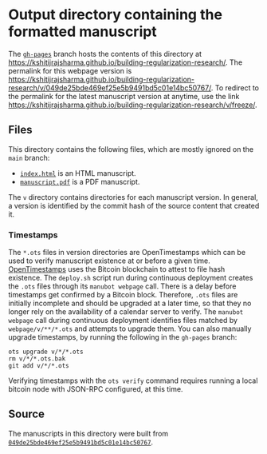 # Output directory containing the formatted manuscript

The [`gh-pages`](https://github.com/kshitijrajsharma/building-regularization-research/tree/gh-pages) branch hosts the contents of this directory at <https://kshitijrajsharma.github.io/building-regularization-research/>.
The permalink for this webpage version is <https://kshitijrajsharma.github.io/building-regularization-research/v/049de25bde469ef25e5b9491bd5c01e14bc50767/>.
To redirect to the permalink for the latest manuscript version at anytime, use the link <https://kshitijrajsharma.github.io/building-regularization-research/v/freeze/>.

## Files

This directory contains the following files, which are mostly ignored on the `main` branch:

+ [`index.html`](index.html) is an HTML manuscript.
+ [`manuscript.pdf`](manuscript.pdf) is a PDF manuscript.

The `v` directory contains directories for each manuscript version.
In general, a version is identified by the commit hash of the source content that created it.

### Timestamps

The `*.ots` files in version directories are OpenTimestamps which can be used to verify manuscript existence at or before a given time.
[OpenTimestamps](https://opentimestamps.org/) uses the Bitcoin blockchain to attest to file hash existence.
The `deploy.sh` script run during continuous deployment creates the `.ots` files through its `manubot webpage` call.
There is a delay before timestamps get confirmed by a Bitcoin block.
Therefore, `.ots` files are initially incomplete and should be upgraded at a later time, so that they no longer rely on the availability of a calendar server to verify.
The `manubot webpage` call during continuous deployment identifies files matched by `webpage/v/**/*.ots` and attempts to upgrade them.
You can also manually upgrade timestamps, by running the following in the `gh-pages` branch:

```shell
ots upgrade v/*/*.ots
rm v/*/*.ots.bak
git add v/*/*.ots
```

Verifying timestamps with the `ots verify` command requires running a local bitcoin node with JSON-RPC configured, at this time.

## Source

The manuscripts in this directory were built from
[`049de25bde469ef25e5b9491bd5c01e14bc50767`](https://github.com/kshitijrajsharma/building-regularization-research/commit/049de25bde469ef25e5b9491bd5c01e14bc50767).
